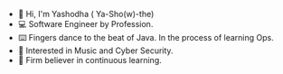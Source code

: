 - 👋  Hi, I'm Yashodha ( Ya-Sho(w)-the)
- :computer:  Software Engineer by Profession.
- :keyboard:  Fingers dance to the beat of Java. In the process of learning Ops.
- 👀  Interested in Music and Cyber Security.
- 🌱  Firm believer in continuous learning. 

<!---
yashodhah/yashodhah is a ✨ special ✨ repository because its `README.md` (this file) appears on your GitHub profile.
You can click the Preview link to take a look at your changes.
--->
